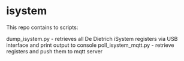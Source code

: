 # isystem

This repo contains to scripts:

dump_isystem.py - retrieves all De Dietrich iSystem registers via USB interface and print output to console
poll_isystem_mqtt.py - retrieve registers and push them to mqtt server

